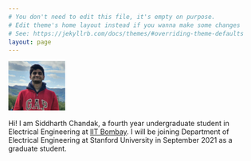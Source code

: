 ```yaml
---
# You don't need to edit this file, it's empty on purpose.
# Edit theme's home layout instead if you wanna make some changes
# See: https://jekyllrb.com/docs/themes/#overriding-theme-defaults
layout: page
---
```



<img src="/2021_Lake_District_Cropped.jpg" alt="Siddharth" style="width:100%;max-width:114px;max-height:100px">

Hi! I am Siddharth Chandak, a fourth year undergraduate student in Electrical Engineering at [IIT Bombay](http://www.iitb.ac.in/). I will be joining Department of Electrical Engineering at Stanford University in September 2021 as a graduate student. 
